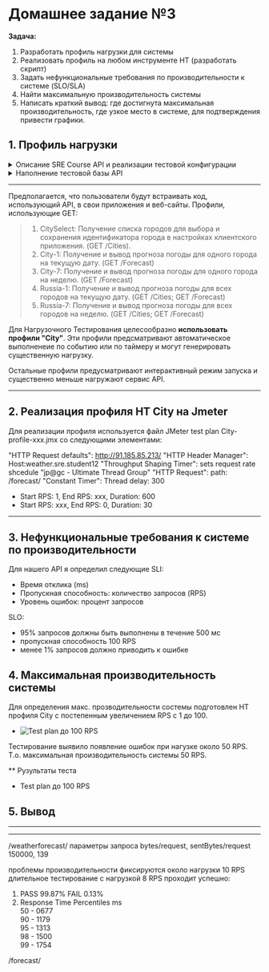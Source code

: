 # Домашнее задание №3

**Задача:**

1. Разработать профиль нагрузки для системы
2. Реализовать профиль на любом инструменте НТ (разработать скрипт)
3. Задать нефункциональные требования по производительности к системе (SLO/SLA)
4. Найти максимальную производительность системы
5. Написать краткий вывод: где достигнута максимальная производительность, где узкое место в системе, для подтверждения привести графики.

## 1. Профиль нагрузки

<details> <summary>  Описание SRE Course API и реализации тестовой конфигурации</summary> <br>

> SRE course weather API обеспечивает доступ к БД "weather" с таблицами "cities" и "forecast".
> 
> Доступные запросы:
> 
> - Cities: GET /Cities/{id}; PUT /Cities/{id}; POST /Cities; GET /Cities
> - Forecast: GET /Forecast/{id}; PUT /Forecast/{id}; POST /Forecast/{cityId}; GET /Forecast
> - WeatherForecast: GET /WeatherForecast

![ Схема API](./pics/swagger_scheme.png)

</details>

<details> <summary>  Наполнение тестовой базы API </summary> <br>

> **Table Cities:** 170 записей. Список  городов России с населением более 100 тыс.
> **Table Forecast:** 1190 записей. Список записей о прогноза погоды на 7 дней для каждого города.
</details>

------------

Предполагается, что пользователи будут встраивать код, использующий API, в свои приложения и веб-сайты.
Профили, использующие GET:

>1. CitySelect: Получение списка городов для выбора и сохранения идентификатора города в настройках клиентского приложения. (GET /Cities).
>2. City-1: Получение и вывод прогноза погоды для одного города на текущую дату. (GET /Forecast)
>3. City-7: Получение и вывод прогноза погоды для одного города на неделю. (GET /Forecast)
>4. Russia-1: Получение и вывод прогноза погоды для всех городов на текущую дату. (GET /Cities; GET /Forecast)
>5. Russia-7: Получение и вывод прогноза погоды для всех городов на неделю. (GET /Cities; GET /Forecast)

Для Нагрузочного Тестирования целесообразно **использовать профили "City"**. Эти профили предсматривают автоматическое выполненеие по событию или по таймеру и могут генерировать существенную нагрузку.

Остальные профили предусматривают интерактивный режим запуска и существенно меньше нагружают сервис API.

------------
## 2. Реализация профиля НТ City на Jmeter

Для реализации профиля используется файл JMeter test plan City-profile-xxx.jmx со следующими элементами:

"HTTP Request defaults": http://91.185.85.213/
"HTTP Header Manager": Host:weather.sre.student12
"Throughput Shaping Timer": sets request rate shcedule
"jp@gc - Ultimate Thread Group"
"HTTP Request": path: /forecast/
"Constant Timer": Thread delay: 300
- Start RPS: 1, End RPS: xxx, Duration: 600
- Start RPS: xxx, End RPS: 0, Duration: 30

------------
## 3. Нефункциональные требования к системе по производительности

Для нашего API я определил следующие SLI:
- Время отклика (ms)
- Пропускная способность: количество запросов (RPS)
- Уровень ошибок: процент запросов

SLO:
- 95% запросов должны быть выполнены в течение 500 мс
- пропускная способность 100 RPS
- менее 1% запросов должно приводить к ошибке

## 4. Максимальная производительность системы

Для определения макс. прозводительности состемы подготовлен НТ профиля City c постепенным увеличением RPS с 1 до 100.  
* ![Test plan до 100 RPS]() 

Тестирование выявило появление ошибок при нагузке около 50 RPS. Т.о. максимальная производительность системы 50 RPS.

** Рузультаты теста

* Test plan до 100 RPS


## 5. Вывод



------------
------------

/weatherforecast/
параметры запроса
bytes/request, sentBytes/request
150000, 139

проблемы производительности фиксируются около нагрузки 10 RPS
длительное тестирование с нагрузкой 8 RPS проходит успешно:

1. PASS 99.87% FAIL 0.13%
2. Response Time Percentiles ms  
50 - 0677  
90 - 1179  
95 - 1313  
98 - 1500  
99 - 1754

/forecast/
